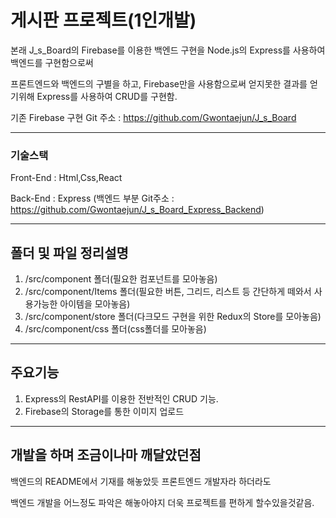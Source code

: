 # 게시판 프로젝트(1인개발)

본래 J_s_Board의 Firebase를 이용한 백엔드 구현을 Node.js의 Express를 사용하여 백엔드를 구현함으로써

프론트엔드와 백엔드의 구별을 하고, Firebase만을 사용함으로써 얻지못한 결과를 얻기위해 Express를 사용하여 CRUD를 구현함.

기존 Firebase 구현 Git 주소 : https://github.com/Gwontaejun/J_s_Board

---------------------------------------

### 기술스택

Front-End : Html,Css,React

Back-End : Express (백엔드 부분 Git주소 : https://github.com/Gwontaejun/J_s_Board_Express_Backend)

---------------------------------------
## 폴더 및 파일 정리설명
1. /src/component 폴더(필요한 컴포넌트를 모아놓음)
2. /src/component/Items 폴더(필요한 버튼, 그리드, 리스트 등 간단하게 떼와서 사용가능한 아이템을 모아놓음)
3. /src/component/store 폴더(다크모드 구현을 위한 Redux의 Store를 모아놓음)
4. /src/component/css 폴더(css폴더를 모아놓음)

---------------------------------------
## 주요기능
1. Express의 RestAPI를 이용한 전반적인 CRUD 기능.
2. Firebase의 Storage를 통한 이미지 업로드

---------------------------------------
## 개발을 하며 조금이나마 깨달았던점
백엔드의 README에서 기재를 해놓았듯 프론트엔드 개발자라 하더라도

백엔드 개발을 어느정도 파악은 해놓아야지 더욱 프로젝트를 편하게 할수있을것같음.

